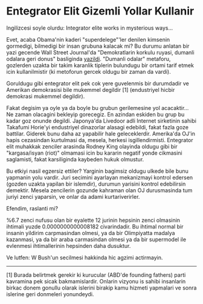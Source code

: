 # Entegrator Elit Gizemli Yollar Kullanir

Ingilizcesi soyle olurdu: Integrator elite works in mysterious ways...

Evet, acaba Obama'nin kaderi "superdelege"'ler denilen kimsenin gormedigi, bilmedigi bir insan grubuna kalacak mi? Bu durumu anlatan bir yazi gecende Wall Street Journal'da "Demokratlarin korkulu ruyasi, dumanli odalara geri donus" basliginda [yazildi](http://online.wsj.com/article/SB120234665854049297.html?mod=googlenews_wsj). "Dumanli odalar" metaforu, gozlerden uzakta bir takim karanlik tiplerin bulundugu bir ortami tarif etmek icin kullanilmistir (ki metoforun gercek oldugu bir zaman da vardi).

Goruldugu gibi entegrator elit pek cok yere guvelenmis bir durumdadir
ve Amerikan demokrasisi bile mukemmel degildir [1] (endustriyel hicbir
demokrasi mukemmel degildir).

Fakat degisim ya oyle ya da boyle bu grubun gerilemesine yol acacaktir... Ne zaman olacagini bekleyip gorecegiz. En azindan eskiden bu grup bu kadar goz onunde degildi. Japonya'da Livedoor adli Internet sirketinin sahibi Takafumi Horie'yi endustriyel dinazorlar alasagi edebildi, fakat fazla goze battilar. Giderek bunu daha az yapabilir hale geleceklerdir. Amerika'da OJ'in hapis cezasindan kurtulmasi da, mesela, herkesi isgillendirmisti. Entegrator elit muhakkak zenciler arasinda Rodney King olayinda oldugu gibi bir "kargasa/isyan (riot)" olmamasi icin bu kararin negatif yonde cikmasini saglamisti, fakat karsiliginda kaybeden hukuk olmustur.

Bu etkiyi nasil egzersiz ettiler? Yarginin bagimsiz oldugu ulkede bile bunu yapmanin yolu vardir. Juri secimini ayarlayan mekanizmayi kontrol edersen (gozden uzakta yapilan bir islemdir), durumun yarisini kontrol edebilirsin demektir. Mesela zencilerin gozunde kahraman olan OJ durusmasinda tum juriyi zenci yaparsin, ve onlar da adami kurtariverirler.

Efendim, raslanti mi?

%6.7 zenci nufusu olan bir eyalette 12 jurinin hepsinin zenci olmasinin ihtimali yuzde 0.0000000000008182 civarindadir. Bu ihtimal normal bir insanin yildirim carpmasindan olmesi, ya da bir Olimpiyatta madalya kazanmasi, ya da bir araba carmasindan olmesi ya da bir supermodel ile evlenmesi ihtimallerinin hepsinden daha dusuktur.

Ve lutfen: W Bush'un secilmesi hakkinda hic agzimi actirmayin.

----

[1] Burada belirtmek gerekir ki kurucular (ABD'de founding fathers) parti kavramina pek sicak bakmamislardir. Onlarin vizyonu is sahibi insanlarin birkac donem gonullu olarak islerini birakip kamu hizmeti yapmalari ve sonra islerine geri donmeleri yonundeydi.



